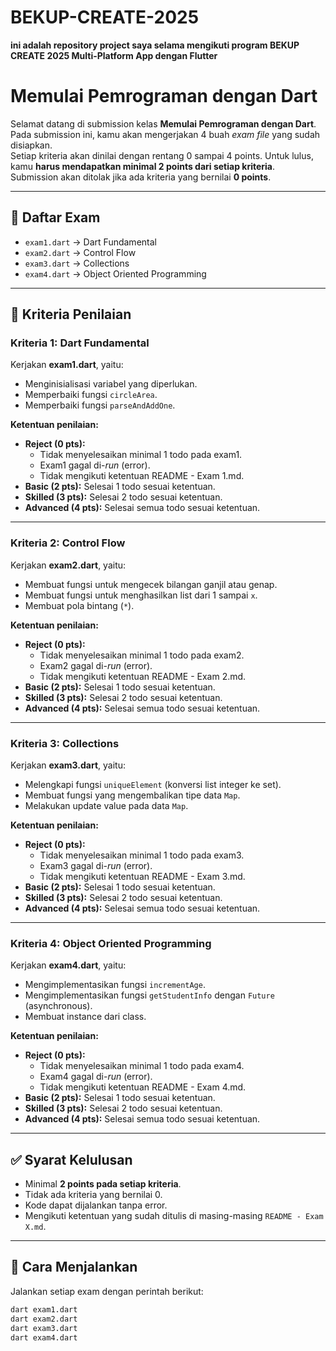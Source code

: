 # BEKUP-CREATE-2025
**ini adalah repository project saya selama mengikuti program BEKUP CREATE 2025 Multi-Platform App dengan Flutter**


# Memulai Pemrograman dengan Dart

Selamat datang di submission kelas **Memulai Pemrograman dengan Dart**.  
Pada submission ini, kamu akan mengerjakan 4 buah *exam file* yang sudah disiapkan.  
Setiap kriteria akan dinilai dengan rentang 0 sampai 4 points. Untuk lulus, kamu **harus mendapatkan minimal 2 points dari setiap kriteria**.  
Submission akan ditolak jika ada kriteria yang bernilai **0 points**.  

---

## 📌 Daftar Exam
- `exam1.dart` → Dart Fundamental  
- `exam2.dart` → Control Flow  
- `exam3.dart` → Collections  
- `exam4.dart` → Object Oriented Programming  

---

## 🎯 Kriteria Penilaian

### Kriteria 1: Dart Fundamental
Kerjakan **exam1.dart**, yaitu:
- Menginisialisasi variabel yang diperlukan.
- Memperbaiki fungsi `circleArea`.
- Memperbaiki fungsi `parseAndAddOne`.

**Ketentuan penilaian:**
- **Reject (0 pts):**  
  - Tidak menyelesaikan minimal 1 todo pada exam1.  
  - Exam1 gagal di-*run* (error).  
  - Tidak mengikuti ketentuan README - Exam 1.md.  
- **Basic (2 pts):** Selesai 1 todo sesuai ketentuan.  
- **Skilled (3 pts):** Selesai 2 todo sesuai ketentuan.  
- **Advanced (4 pts):** Selesai semua todo sesuai ketentuan.  

---

### Kriteria 2: Control Flow
Kerjakan **exam2.dart**, yaitu:
- Membuat fungsi untuk mengecek bilangan ganjil atau genap.  
- Membuat fungsi untuk menghasilkan list dari 1 sampai `x`.  
- Membuat pola bintang (`*`).  

**Ketentuan penilaian:**
- **Reject (0 pts):**  
  - Tidak menyelesaikan minimal 1 todo pada exam2.  
  - Exam2 gagal di-*run* (error).  
  - Tidak mengikuti ketentuan README - Exam 2.md.  
- **Basic (2 pts):** Selesai 1 todo sesuai ketentuan.  
- **Skilled (3 pts):** Selesai 2 todo sesuai ketentuan.  
- **Advanced (4 pts):** Selesai semua todo sesuai ketentuan.  

---

### Kriteria 3: Collections
Kerjakan **exam3.dart**, yaitu:
- Melengkapi fungsi `uniqueElement` (konversi list integer ke set).  
- Membuat fungsi yang mengembalikan tipe data `Map`.  
- Melakukan update value pada data `Map`.  

**Ketentuan penilaian:**
- **Reject (0 pts):**  
  - Tidak menyelesaikan minimal 1 todo pada exam3.  
  - Exam3 gagal di-*run* (error).  
  - Tidak mengikuti ketentuan README - Exam 3.md.  
- **Basic (2 pts):** Selesai 1 todo sesuai ketentuan.  
- **Skilled (3 pts):** Selesai 2 todo sesuai ketentuan.  
- **Advanced (4 pts):** Selesai semua todo sesuai ketentuan.  

---

### Kriteria 4: Object Oriented Programming
Kerjakan **exam4.dart**, yaitu:
- Mengimplementasikan fungsi `incrementAge`.  
- Mengimplementasikan fungsi `getStudentInfo` dengan `Future` (asynchronous).  
- Membuat instance dari class.  

**Ketentuan penilaian:**
- **Reject (0 pts):**  
  - Tidak menyelesaikan minimal 1 todo pada exam4.  
  - Exam4 gagal di-*run* (error).  
  - Tidak mengikuti ketentuan README - Exam 4.md.  
- **Basic (2 pts):** Selesai 1 todo sesuai ketentuan.  
- **Skilled (3 pts):** Selesai 2 todo sesuai ketentuan.  
- **Advanced (4 pts):** Selesai semua todo sesuai ketentuan.  

---

## ✅ Syarat Kelulusan
- Minimal **2 points pada setiap kriteria**.  
- Tidak ada kriteria yang bernilai 0.  
- Kode dapat dijalankan tanpa error.  
- Mengikuti ketentuan yang sudah ditulis di masing-masing `README - Exam X.md`.  

---

## 🚀 Cara Menjalankan
Jalankan setiap exam dengan perintah berikut:

```bash
dart exam1.dart
dart exam2.dart
dart exam3.dart
dart exam4.dart

